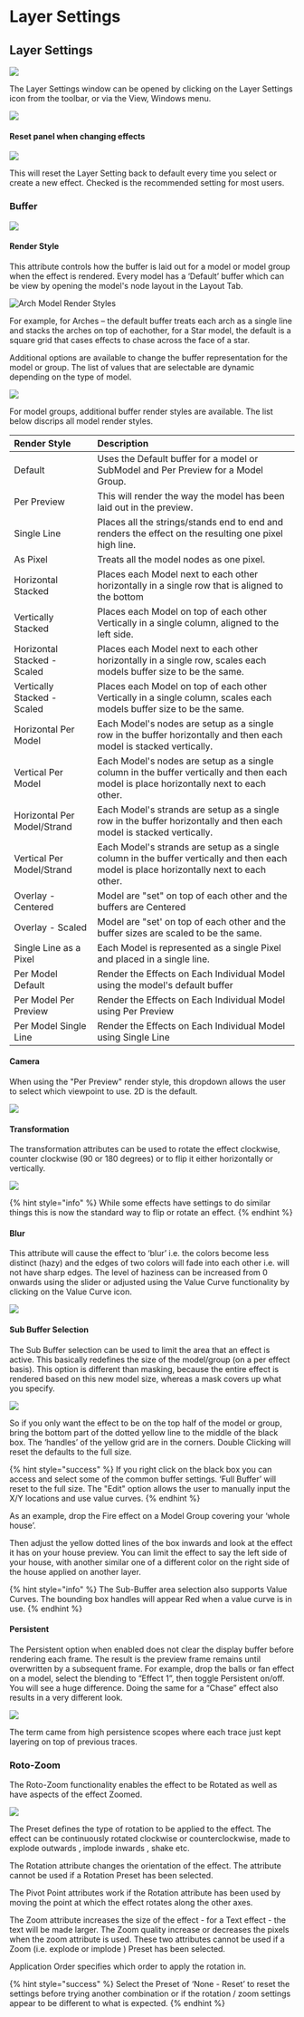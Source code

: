 # Layer Settings

## Layer Settings

![](../../../.gitbook/assets/image%20%28353%29.png)

The Layer Settings window can be opened by clicking on the Layer Settings icon from the toolbar, or via the View, Windows menu.

![](../../../.gitbook/assets/image%20%2840%29.png)

#### Reset panel when changing effects

![](../../../.gitbook/assets/image%20%28604%29.png)

This will reset the Layer Setting back to default every time you select or create a new effect. Checked is the recommended setting for most users.

### Buffer

![](../../../.gitbook/assets/image%20%28377%29.png)

#### Render Style

This attribute controls how the buffer is laid out for a model or model group when the effect is rendered. Every model has a ‘Default’ buffer which can be view by opening the model's node layout in the Layout Tab.

![Arch Model Render Styles ](../../../.gitbook/assets/image%20%28350%29.png)

For example, for Arches – the default buffer treats each arch as a single line and stacks the arches on top of eachother, for a Star model, the default is a square grid that cases effects to chase across the face of a star.

Additional options are available to change the buffer representation for the model or group. The list of values that are selectable are dynamic depending on the type of model.

![](../../../.gitbook/assets/image%20%28773%29.png)

For model groups, additional buffer render styles are available. The list below discrips all model render styles.

| Render Style | ​Description |
| :--- | :--- |
| Default | Uses the Default buffer for a model or SubModel and Per Preview for a Model Group. |
| Per Preview | This will render the way the model has been laid out in the preview. |
| Single Line | Places all the strings/stands end to end and renders the effect on the resulting one pixel high line. |
| As Pixel | Treats all the model nodes as one pixel. |
| Horizontal Stacked | Places each Model next to each other horizontally in a single row that is aligned to the bottom |
| Vertically Stacked | Places each Model on top of each other Vertically in a single column, aligned to the left side. |
| Horizontal Stacked - Scaled | Places each Model next to each other horizontally in a single row, scales  each models buffer size to be the same. |
| Vertically Stacked - Scaled | Places each Model on top of each other Vertically in a single column, scales  each models buffer size to be the same. |
| Horizontal Per Model | Each Model's nodes are setup as a single row in the buffer horizontally and then each model is stacked vertically. |
| Vertical Per Model | Each Model's nodes are setup as a single column in the buffer vertically and then each model is place horizontally next to each other. |
| Horizontal Per Model/Strand | Each Model's strands are setup as a single row in the buffer horizontally and then each model is stacked vertically. |
| Vertical Per Model/Strand | Each Model's strands are setup as a single column in the buffer vertically and then each model is place horizontally next to each other. |
| Overlay -  Centered | Model are "set" on top of each other and the buffers are Centered |
| Overlay - Scaled | Model are "set' on top of each other and the buffer sizes are scaled to be the same. |
| Single Line as a Pixel | Each Model is represented as a single Pixel and placed in a single line. |
| Per Model Default | Render the Effects on Each Individual Model using the model's default buffer |
| Per Model Per Preview | Render the Effects on Each Individual Model using Per Preview |
| Per Model Single Line | Render the Effects on Each Individual Model using Single Line |

#### Camera

When using the "Per Preview" render style, this dropdown allows the user to select which viewpoint to use. 2D is the default.

![](../../../.gitbook/assets/image%20%28247%29.png)

#### Transformation

The transformation attributes can be used to rotate the effect clockwise, counter clockwise \(90 or 180 degrees\) or to flip it either horizontally or vertically.

![](../../../.gitbook/assets/image%20%28112%29.png)

{% hint style="info" %}
While some effects have settings to do similar things this is now the standard way to flip or rotate an effect.
{% endhint %}

#### Blur

This attribute will cause the effect to ‘blur’ i.e. the colors become less distinct \(hazy\) and the edges of two colors will fade into each other i.e. will not have sharp edges. The level of haziness can be increased from 0 onwards using the slider or adjusted using the Value Curve functionality by clicking on the Value Curve icon.

![](../../../.gitbook/assets/image%20%28456%29.png)

#### Sub Buffer Selection

The Sub Buffer selection can be used to limit the area that an effect is active. This basically redefines the size of the model/group \(on a per effect basis\). This option is different than masking, because the entire effect is rendered based on this new model size, whereas a mask covers up what you specify.

![](../../../.gitbook/assets/image%20%28719%29.png)

So if you only want the effect to be on the top half of the model or group, bring the bottom part of the dotted yellow line to the middle of the black box. The ‘handles’ of the yellow grid are in the corners. Double Clicking will reset the defaults to the full size.

{% hint style="success" %}
If you right click on the black box you can access and select some of the common buffer settings. ‘Full Buffer’ will reset to the full size. The "Edit" option allows the user to manually input the X/Y locations and use value curves.
{% endhint %}

As an example, drop the Fire effect on a Model Group covering your ‘whole house’.

Then adjust the yellow dotted lines of the box inwards and look at the effect it has on your house preview. You can limit the effect to say the left side of your house, with another similar one of a different color on the right side of the house applied on another layer.

{% hint style="info" %}
The Sub-Buffer area selection also supports Value Curves. The bounding box handles will appear Red when a value curve is in use.
{% endhint %}

#### Persistent

The Persistent option when enabled does not clear the display buffer before rendering each frame. The result is the preview frame remains until overwritten by a subsequent frame. For example, drop the balls or fan effect on a model, select the blending to “Effect 1”, then toggle Persistent on/off. You will see a huge difference. Doing the same for a “Chase” effect also results in a very different look.

![](../../../.gitbook/assets/image%20%28666%29.png)

The term came from high persistence scopes where each trace just kept layering on top of previous traces.

### Roto-Zoom

The Roto-Zoom functionality enables the effect to be Rotated as well as have aspects of the effect Zoomed.

![](../../../.gitbook/assets/image%20%28732%29.png)

The Preset defines the type of rotation to be applied to the effect. The effect can be continuously rotated clockwise or counterclockwise, made to explode outwards , implode inwards , shake etc.

The Rotation attribute changes the orientation of the effect. The attribute cannot be used if a Rotation Preset has been selected.

The Pivot Point attributes work if the Rotation attribute has been used by moving the point at which the effect rotates along the other axes.

The Zoom attribute increases the size of the effect - for a Text effect - the text will be made larger. The Zoom quality increase or decreases the pixels when the zoom attribute is used. These two attributes cannot be used if a Zoom \(i.e. explode or implode \) Preset has been selected.

Application Order specifies which order to apply the rotation in.

{% hint style="success" %}
Select the Preset of ‘None - Reset’ to reset the settings before trying another combination or if the rotation / zoom settings appear to be different to what is expected.
{% endhint %}

